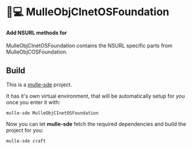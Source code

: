 # 📠💻 MulleObjCInetOSFoundation

#### Add NSURL methods for

MulleObjCInetOSFoundation contains the NSURL specific parts from
MulleObjCOSFoundation.


## Build

This is a [mulle-sde](https://mulle-sde.github.io/) project.

It has it's own virtual environment, that will be automatically setup for you
once you enter it with:

```
mulle-sde MulleObjCInetOSFoundation
```

Now you can let **mulle-sde** fetch the required dependencies and build the
project for you:

```
mulle-sde craft
```
